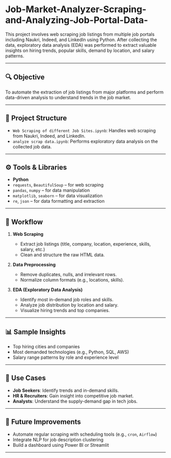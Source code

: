 # Job-Market-Analyzer-Scraping-and-Analyzing-Job-Portal-Data-


This project involves web scraping job listings from multiple job portals including Naukri, Indeed, and LinkedIn using Python. After collecting the data, exploratory data analysis (EDA) was performed to extract valuable insights on hiring trends, popular skills, demand by location, and salary patterns.

---

## 🔍 Objective

To automate the extraction of job listings from major platforms and perform data-driven analysis to understand trends in the job market.

---

## 📁 Project Structure

- `Web Scraping of different Job Sites.ipynb`: Handles web scraping from Naukri, Indeed, and LinkedIn.
- `analyze scrap data.ipynb`: Performs exploratory data analysis on the collected job data.

---

## ⚙️ Tools & Libraries

- **Python**
- `requests`, `BeautifulSoup` – for web scraping
- `pandas`, `numpy` – for data manipulation
- `matplotlib`, `seaborn` – for data visualization
- `re`, `json` – for data formatting and extraction

---

## 🔄 Workflow

1. **Web Scraping**
   - Extract job listings (title, company, location, experience, skills, salary, etc.)
   - Clean and structure the raw HTML data.

2. **Data Preprocessing**
   - Remove duplicates, nulls, and irrelevant rows.
   - Normalize column formats (e.g., locations, skills).

3. **EDA (Exploratory Data Analysis)**
   - Identify most in-demand job roles and skills.
   - Analyze job distribution by location and salary.
   - Visualize hiring trends and top companies.

---

## 📊 Sample Insights

- Top hiring cities and companies
- Most demanded technologies (e.g., Python, SQL, AWS)
- Salary range patterns by role and experience level

---

## 📌 Use Cases

- **Job Seekers**: Identify trends and in-demand skills.
- **HR & Recruiters**: Gain insight into competitive job market.
- **Analysts**: Understand the supply-demand gap in tech jobs.

---

## 🚀 Future Improvements

- Automate regular scraping with scheduling tools (e.g., `cron`, `Airflow`)
- Integrate NLP for job description clustering
- Build a dashboard using Power BI or Streamlit

---
